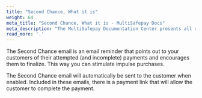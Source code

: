 ```yaml
---
title: "Second Chance, What it is"
weight: 64
meta_title: "Second Chance, What it is - MultiSafepay Docs"
meta_description: "The MultiSafepay Documentation Center presents all relevant information about our Plugins and API. You can also find support pages for Payment Methods, Tools and General Questions as well as the contact details of our Support and Integration Teams."
read_more: '.'
---
```


The Second Chance email is an email reminder that points out to your customers of their attempted (and incomplete) payments and encourages them to finalize. This way you can stimulate impulse purchases.

The Second Chance email will automatically be sent to the customer when enabled. Included in these emails, there is a payment link that will allow the customer to complete the payment.
